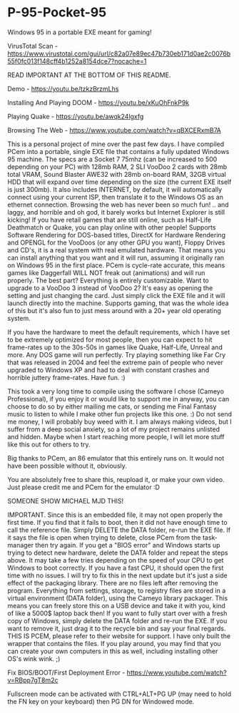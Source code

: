 # P-95-Pocket-95
Windows 95 in a portable EXE meant for gaming!

VirusTotal Scan - https://www.virustotal.com/gui/url/c82a07e89ec47b730eb171d0ae2c0076b55f0fc013f148cff4b1252a8154dce7?nocache=1

READ IMPORTANT AT THE BOTTOM OF THIS README.

Demo - https://youtu.be/tzkzBrzmLhs

Installing And Playing DOOM - https://youtu.be/xKuOhFnkP9k

Playing Quake - https://youtu.be/awqk24lgxfg

Browsing The Web - https://www.youtube.com/watch?v=qBXCERxmB7A

This is a personal project of mine over the past few days. I have compiled PCem into a portable, single EXE file that contains a fully updated Windows 95 machine. The specs are a Socket 7 75mhz (can be increased to 500 depending on your PC) with 128mb RAM, 2 SLI VooDoo 2 cards with 28mb total VRAM, Sound Blaster AWE32 with 28mb on-board RAM, 32GB virtual HDD that will expand over time depending on the size (the current EXE itself is just 300mb). It also includes INTERNET, by default, it will automatically connect using your current ISP, then translate it to the Windows OS as an ethernet connection. Browsing the web has never been so much fun! .. and laggy, and horrible and oh god, it barely works but Internet Explorer is still kicking! If you have retail games that are still online, such as Half-Life Deathmatch or Quake, you can play online with other people! Supports Software Rendering for DOS-based titles, DirectX for Hardware Rendering and OPENGL for the VooDoos (or any other GPU you want), Floppy Drives and CD's, it is a real system with real emulated hardware. That means you can install anything that you want and it will run, assuming it originally ran on Windows 95 in the first place. PCem is cycle-rate accurate, this means games like Daggerfall WILL NOT freak out (animations) and will run properly. The best part? Everything is entirely customizable. Want to upgrade to a VooDoo 3 instead of VooDoo 2? It's easy as opening the setting and just changing the card. Just simply click the EXE file and it will launch directly into the machine. Supports gaming, that was the whole idea of this but it's also fun to just mess around with a 20+ year old operating system.

If you have the hardware to meet the default requirements, which I have set to be extremely optimized for most people, then you can expect to hit frame-rates up to the 30s-50s in games like Quake, Half-Life, Unreal and more. Any DOS game will run perfectly. Try playing something like Far Cry that was released in 2004 and feel the extreme pain of people who never upgraded to Windows XP and had to deal with constant crashes and horrible juttery frame-rates. Have fun. :)

This took a very long time to compile using the software I chose (Cameyo Professional), if you enjoy it or would like to support me in anyway, you can choose to do so by either mailing me cats, or sending me Final Fantasy music to listen to while I make other fun projects like this one. :) Do not send me money, I will probably buy weed with it. I am always making videos, but I suffer from a deep social anxiety, so a lot of my project remains unlisted and hidden. Maybe when I start reaching more people, I will let more stuff like this out for others to try.

Big thanks to PCem, an 86 emulator that this entirely runs on. It would not have been possible without it, obviously.

You are absolutely free to share this, reupload it, or make your own video. Just please credit me and PCem for the emulator :D

SOMEONE SHOW MICHAEL MJD THIS!

IMPORTANT. Since this is an embedded file, it may not open properly the first time. If you find that it fails to boot, then it did not have enough time to call the reference file. Simply DELETE the DATA folder, re-run the EXE file. If it says the file is open when trying to delete, close PCem from the task-manager then try again. If you get a "BIOS error" and Windows starts up trying to detect new hardware, delete the DATA folder and repeat the steps above. It may take a few tries depending on the speed of your CPU to get Windows to boot correctly. If you have a fast CPU, it should open the first time with no issues. I will try to fix this in the next update but it's just a side effect of the packaging library. There are no files left after removing the program. Everything from settings, storage, to registry files are stored in a virtual environment (DATA folder), using the Cameyo library packager. This means you can freely store this on a USB device and take it with you, kind of like a 5000$ laptop back then! If you want to fully start over with a fresh copy of Windows, simply delete the DATA folder and re-run the EXE. If you want to remove it, just drag it to the recycle bin and say your final regards. THIS IS PCEM, please refer to their website for support. I have only built the wrapper that contains the files. If you play around, you may find that you can create your own computers in this as well, including installing other OS's wink wink. ;)

Fix BIOS/BOOT/First Deployment Error - https://www.youtube.com/watch?v=RBpp7gT8m2c

Fullscreen mode can be activated with CTRL+ALT+PG UP (may need to hold the FN key on your keyboard) then PG DN for Windowed mode.
